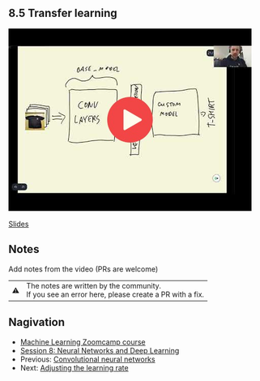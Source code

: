 ## 8.5 Transfer learning

<a href="https://www.youtube.com/watch?v=WKHylqfNmq4"><img src="images/thumbnail-8-05.jpg"></a>
 
[Slides](https://www.slideshare.net/AlexeyGrigorev/ml-zoomcamp-8-neural-networks-and-deep-learning-250592316)


## Notes

Add notes from the video (PRs are welcome)


<table>
   <tr>
      <td>⚠️</td>
      <td>
         The notes are written by the community. <br>
         If you see an error here, please create a PR with a fix.
      </td>
   </tr>
</table>


## Nagivation

* [Machine Learning Zoomcamp course](../)
* [Session 8: Neural Networks and Deep Learning](./)
* Previous: [Convolutional neural networks](04-conv-neural-nets.md)
* Next: [Adjusting the learning rate](06-learning-rate.md)